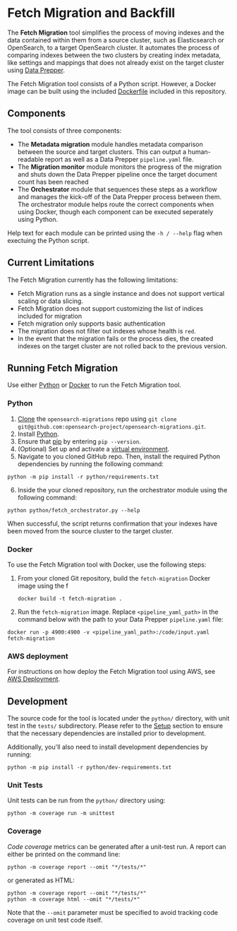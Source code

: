 # Fetch  Migration and Backfill

The **Fetch Migration** tool simplifies the process of moving indexes and the data contained within them from a
source cluster, such as Elasticsearch or OpenSearch, to a target OpenSearch cluster. It automates the process of 
comparing indexes between the two clusters by creating index metadata, like settings and mappings that does not already exist on the target cluster using [Data Prepper](https://github.com/opensearch-project/data-prepper).

The Fetch Migration tool consists of a Python script. However, a Docker image can be built using the included [Dockerfile](./Dockerfile) included in this repository.

## Components

The tool consists of three components:

* The **Metadata migration** module handles metadata comparison between the source and target clusters. This can output a human-readable report as well as a Data Prepper `pipeline.yaml` file.
* The **Migration monitor** module monitors the progress of the migration and shuts down the Data Prepper pipeline 
once the target document count has been reached
* The **Orchestrator** module that sequences these steps as a workflow and manages the kick-off of the Data Prepper 
process between them. The orchestrator module helps route the correct components when using Docker, though each component can be executed seperately using Python.

Help text for each module can be printed using the `-h / --help` flag when exectuing the Python script.

## Current Limitations

The Fetch Migration currently has the following limitations:

* Fetch Migration runs as a single instance and does not support vertical scaling or data slicing.
* Fetch Migration does not support customizing the list of indices included for migration
* Fetch migration only supports basic authentication
* The migration does not filter out indexes whose health is `red`.
* In the event that the migration fails or the process dies, the created indexes on the target cluster are not rolled back to the previous version.

## Running Fetch Migration

Use either [Python](#python) or [Docker](#Docker) to run the Fetch Migration tool.

### Python

1. [Clone](https://docs.github.com/en/repositories/creating-and-managing-repositories/cloning-a-repository) the `opensearch-migrations` repo using `git clone git@github.com:opensearch-project/opensearch-migrations.git`.
2. Install [Python](https://www.python.org/).
3. Ensure that [pip](https://pip.pypa.io/en/stable/installation/#) by entering `pip --version`.
4. (Optional) Set up and activate a [virtual environment](https://packaging.python.org/en/latest/tutorials/installing-packages/#creating-and-using-virtual-environments).
5. Navigate to you cloned GitHub repo. Then, install the required Python dependencies by running the following command:

  ```shell
  python -m pip install -r python/requirements.txt
  ```

6. Inside the your cloned repository, run the orchestrator module using the following command:

  ```shell
  python python/fetch_orchestrator.py --help
  ```

When successful, the script returns confirmation that your indexes have been moved from the source cluster to the target cluster.

### Docker

To use the Fetch Migration tool with Docker, use the following steps:

1. From your cloned Git repository, build the `fetch-migration` Docker image using the f

   ```shell
   docker build -t fetch-migration .
   ```

2. Run the `fetch-migration` image. Replace `<pipeline_yaml_path>` in the command below with the path to your Data Prepper `pipeline.yaml` file:

  ```shell
  docker run -p 4900:4900 -v <pipeline_yaml_path>:/code/input.yaml fetch-migration
  ```

### AWS deployment

For instructions on how deploy the Fetch Migration tool using AWS, see [AWS Deployment](../deployment/README.md). 

## Development

The source code for the tool is located under the `python/` directory, with unit test in the `tests/` subdirectory. 
Please refer to the [Setup](#setup) section to ensure that the necessary dependencies are installed prior to development.

Additionally, you'll also need to install development dependencies by running:

```shell
python -m pip install -r python/dev-requirements.txt
```

### Unit Tests

Unit tests can be run from the `python/` directory using:

```shell
python -m coverage run -m unittest
```

### Coverage

_Code coverage_ metrics can be generated after a unit-test run. A report can either be printed on the command line:

```shell
python -m coverage report --omit "*/tests/*"
```

or generated as HTML:

```shell
python -m coverage report --omit "*/tests/*"
python -m coverage html --omit "*/tests/*"
```

Note that the `--omit` parameter must be specified to avoid tracking code coverage on unit test code itself.
